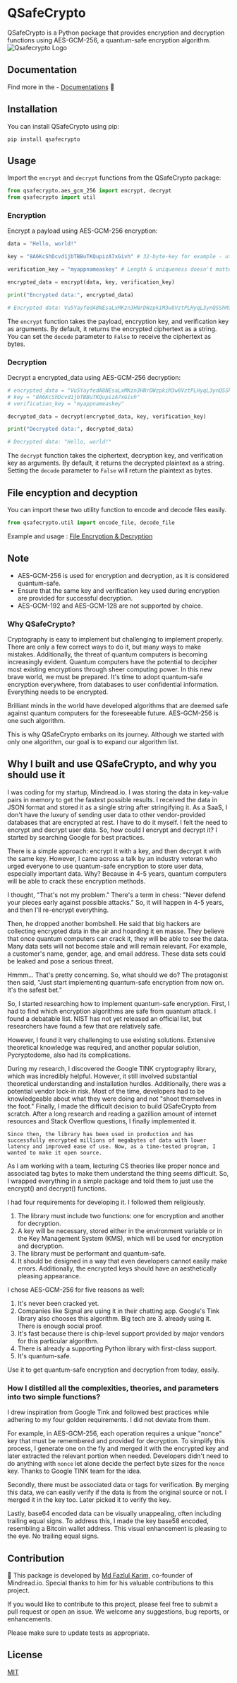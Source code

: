 # QSafeCrypto

QSafeCrypto is a Python package that provides encryption and decryption functions using AES-GCM-256, a quantum-safe encryption algorithm.
![Qsafecrypto Logo](https://github.com/mindreadio/qsafecrypto/blob/main/documentations/qsafecrypto_logo.png)

## Documentation

Find more in the - [Documentations](https://github.com/mindreadio/qsafecrypto/blob/main/documentations) 🧮

## Installation

You can install QSafeCrypto using pip:

```
pip install qsafecrypto
```

## Usage

Import the `encrypt` and `decrypt` functions from the QSafeCrypto package:

```python
from qsafecrypto.aes_gcm_256 import encrypt, decrypt
from qsafecrypto import util 
```

### Encryption

Encrypt a payload using AES-GCM-256 encryption:

```python
data = "Hello, world!"

key = "8A6KcShDcvd1jbTBBuTKQupizA7xGivh" # 32-byte-key for example - util.random_key_generate(length=32)

verification_key = "myappnameaskey" # Length & uniqueness doesn't matter.

encrypted_data = encrypt(data, key, verification_key)

print("Encrypted data:", encrypted_data)

# Encrypted data: Vu5YayfedA8NEsaLxMKzn3HNrDWzpkiM3w8VztPLHyqL3ynQSShM3Zje
```

The `encrypt` function takes the payload, encryption key, and verification key as arguments. By default, it returns the encrypted ciphertext as a string. You can set the `decode` parameter to `False` to receive the ciphertext as bytes.

### Decryption

Decrypt a encrypted_data using AES-GCM-256 decryption:

```python
# encrypted_data = "Vu5YayfedA8NEsaLxMKzn3HNrDWzpkiM3w8VztPLHyqL3ynQSShM3Zje"
# key = "8A6KcShDcvd1jbTBBuTKQupizA7xGivh"
# verification_key = "myappnameaskey"

decrypted_data = decrypt(encrypted_data, key, verification_key)

print("Decrypted data:", decrypted_data)

# Decrypted data: "Hello, world!"
```

The `decrypt` function takes the ciphertext, decryption key, and verification key as arguments. By default, it returns the decrypted plaintext as a string. Setting the `decode` parameter to `False` will return the plaintext as bytes.

## File encyption and decyption

You can import these two utility function to encode and decode files easily.

```python
from qsafecrypto.util import encode_file, decode_file
```

Example and usage : [File Encryption & Decryption](https://github.com/mindreadio/qsafecrypto/blob/main/documentations/file_encryption_decryption.md)

## Note

- AES-GCM-256 is used for encryption and decryption, as it is considered quantum-safe.
- Ensure that the same key and verification key used during encryption are provided for successful decryption.
- AES-GCM-192 and AES-GCM-128 are not supported by choice.




### Why QSafeCrypto?

Cryptography is easy to implement but challenging to implement properly. There are only a few correct ways to do it, but many ways to make mistakes. Additionally, the threat of quantum computers is becoming increasingly evident. Quantum computers have the potential to decipher most existing encryptions through sheer computing power. In this new brave world, we must be prepared. It's time to adopt quantum-safe encryption everywhere, from databases to user confidential information. Everything needs to be encrypted.

Brilliant minds in the world have developed algorithms that are deemed safe against quantum computers for the foreseeable future. AES-GCM-256 is one such algorithm.

This is why QSafeCrypto embarks on its journey. Although we started with only one algorithm, our goal is to expand our algorithm list.

## Why I built and use QSafeCrypto, and why you should use it

I was coding for my startup, Mindread.io. I was storing the data in key-value pairs in memory to get the fastest possible results. I received the data in JSON format and stored it as a single string after stringifying it. As a SaaS, I don't have the luxury of sending user data to other vendor-provided databases that are encrypted at rest. I have to do it myself. I felt the need to encrypt and decrypt user data. So, how could I encrypt and decrypt it? I started by searching Google for best practices.

There is a simple approach: encrypt it with a key, and then decrypt it with the same key. However, I came across a talk by an industry veteran who urged everyone to use quantum-safe encryption to store user data, especially important data. Why? Because in 4-5 years, quantum computers will be able to crack these encryption methods.

I thought, "That's not my problem." There's a term in chess: "Never defend your pieces early against possible attacks." So, it will happen in 4-5 years, and then I'll re-encrypt everything.

Then, he dropped another bombshell. He said that big hackers are collecting encrypted data in the air and hoarding it en masse. They believe that once quantum computers can crack it, they will be able to see the data. Many data sets will not become stale and will remain relevant. For example, a customer's name, gender, age, and email address. These data sets could be leaked and pose a serious threat.

Hmmm... That's pretty concerning. So, what should we do? The protagonist then said, "Just start implementing quantum-safe encryption from now on. It's the safest bet."

So, I started researching how to implement quantum-safe encryption. First, I had to find which encryption algorithms are safe from quantum attack. I found a debatable list. NIST has not yet released an official list, but researchers have found a few that are relatively safe.

However, I found it very challenging to use existing solutions. Extensive theoretical knowledge was required, and another popular solution, Pycryptodome, also had its complications.

During my research, I discovered the Google TINK cryptography library, which was incredibly helpful. However, it still involved substantial theoretical understanding and installation hurdles. Additionally, there was a potential vendor lock-in risk. Most of the time, developers had to be knowledgeable about what they were doing and not "shoot themselves in the foot." Finally, I made the difficult decision to build QSafeCrypto from scratch. After a long research and reading a gazillion amount of internet resources and Stack Overflow questions, I finally implemented it.

`Since then, the library has been used in production and has successfully encrypted millions of megabytes of data with lower latency and improved ease of use. Now, as a time-tested program, I wanted to make it open source.`

As I am working with a team, lecturing CS theories like proper nonce and associated tag bytes to make them understand the thing seems difficult. So, I wrapped everything in a simple package and told them to just use the encrypt() and decrypt() functions.

I had four requirements for developing it. I followed them religiously.

1. The library must include two functions: one for encryption and another for decryption.
2. A key will be necessary, stored either in the environment variable or in the Key Management System (KMS), which will be used for encryption and decryption.
3. The library must be performant and quantum-safe.
4. It should be designed in a way that even developers cannot easily make errors. Additionally, the encrypted keys should have an aesthetically pleasing appearance.

I chose AES-GCM-256 for five reasons as well:

1. It's never been cracked yet.
2. Companies like Signal are using it in their chatting app. Google's Tink library also chooses this algorithm. Big tech are 3. already using it. There is enough social proof.
3. It's fast because there is chip-level support provided by major vendors for this particular algorithm.
4. There is already a supporting Python library with first-class support.
5. It's quantum-safe.

Use it to get quantum-safe encryption and decryption from today, easily.

### How I distilled all the complexities, theories, and parameters into two simple functions?

I drew inspiration from Google Tink and followed best practices while adhering to my four golden requirements. I did not deviate from them.

For example, in AES-GCM-256, each operation requires a unique "nonce" key that must be remembered and provided for decryption. To simplify this process, I generate one on the fly and merged it with the encrypted key and later extracted the relevant portion when needed. Developers didn't need to do anything with `nonce` let alone decide the perfect byte sizes for the `nonce` key. Thanks to Google TINK team for the idea.

Secondly, there must be associated data or tags for verification. By merging this data, we can easily verify if the data is from the original source or not. I merged it in the key too. Later picked it to verify the key.

Lastly, base64 encoded data can be visually unappealing, often including trailing equal signs. To address this, I made the key base58 encoded, resembling a Bitcoin wallet address. This visual enhancement is pleasing to the eye. No trailing equal signs.


## Contribution

🧵 This package is developed by [Md Fazlul Karim](https://www.linkedin.com/in/fazlulkarimweb/), co-founder of Mindread.io. Special thanks to him for his valuable contributions to this project.

If you would like to contribute to this project, please feel free to submit a pull request or open an issue. We welcome any suggestions, bug reports, or enhancements.

Please make sure to update tests as appropriate.

## License

[MIT](https://github.com/mindreadio/qsafecrypto/blob/main/LICENSE)